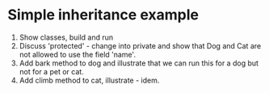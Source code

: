 # Simple inheritance example

1. Show classes, build and run 
2. Discuss 'protected' - change into private and show that Dog and Cat are not allowed to use the field 'name'.
3. Add bark method to dog and illustrate that we can run this for a dog but not for a pet or cat.
4. Add climb method to cat, illustrate - idem. 